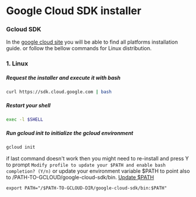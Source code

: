 # Google Cloud SDK installer

### Gcloud SDK

In the [google cloud site](https://cloud.google.com/sdk/docs/downloads-interactive) you will be able to find all platforms installation guide.
or follow the bellow commands for Linux distribution.

### 1. Linux
##### Request the installer and execute it with bash
```bash
curl https://sdk.cloud.google.com | bash
```
##### Restart your shell
```bash
exec -l $SHELL
```
##### Run gcloud init to initialize the gcloud environment
```bash
gcloud init
```
if last command doesn't work then you might need to re-install and press Y to prompt `Modify profile to update your $PATH and enable bash completion? (Y/n)` or
 update your environment variable $PATH to point also to /PATH-TO-GCLOUD/google-cloud-sdk/bin. [Update $PATH](https://stackabuse.com/how-to-permanently-set-path-in-linux/)
```
export PATH="/$PATH-TO-GCLOUD-DIR/google-cloud-sdk/bin:$PATH"
```


